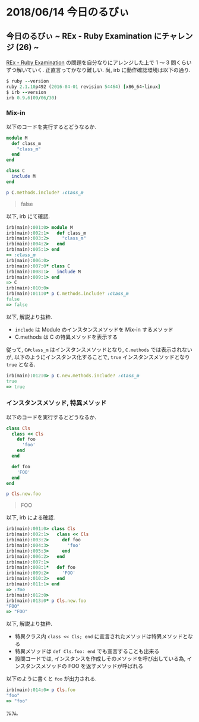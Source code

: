 # 2018/06/14 今日のるびぃ

## 今日のるびぃ ~ REx - Ruby Examination にチャレンジ (26) ~

[REx - Ruby Examination](https://rex.libertyfish.co.jp/) の問題を自分なりにアレンジした上で 1 〜 3 問くらいずつ解いていく. 正直言ってかなり難しい. 尚, irb に動作確認環境は以下の通り.

```ruby
$ ruby --version
ruby 2.1.10p492 (2016-04-01 revision 54464) [x86_64-linux]
$ irb --version
irb 0.9.6(09/06/30)
```

### Mix-in

以下のコードを実行するとどうなるか.

```ruby
module M
  def class_m
    "class_m"
  end
end

class C
  include M
end

p C.methods.include? :class_m
```

> false

以下, irb にて確認.

```ruby
irb(main):001:0> module M
irb(main):002:1>   def class_m
irb(main):003:2>     "class_m"
irb(main):004:2>   end
irb(main):005:1> end
=> :class_m
irb(main):006:0> 
irb(main):007:0* class C
irb(main):008:1>   include M
irb(main):009:1> end
=> C
irb(main):010:0> 
irb(main):011:0* p C.methods.include? :class_m
false
=> false
```

以下, 解説より抜粋.

* `include` は Module のインスタンスメソッドを Mix-in するメソッド
* C.methods は C の特異メソッドを表示する

従って, `C#class_m` はインスタンスメソッドとなり, `C.methods` では表示されないが, 以下のようにインスタンス化することで, `true` インスタンスメソッドとなり `true` となる.

```ruby
irb(main):012:0> p C.new.methods.include? :class_m
true
=> true
```

### インスタンスメソッド, 特異メソッド

以下のコードを実行するとどうなるか.

```ruby
class Cls
  class << Cls
    def foo
      'foo'
    end
  end

  def foo
    'FOO'
  end
end

p Cls.new.foo
```

> FOO

以下, irb による確認.

```ruby
irb(main):001:0> class Cls
irb(main):002:1>   class << Cls
irb(main):003:2>     def foo
irb(main):004:3>       'foo'
irb(main):005:3>     end
irb(main):006:2>   end
irb(main):007:1> 
irb(main):008:1*   def foo
irb(main):009:2>     'FOO'
irb(main):010:2>   end
irb(main):011:1> end
=> :foo
irb(main):012:0> 
irb(main):013:0* p Cls.new.foo
"FOO"
=> "FOO"
```

以下, 解説より抜粋.

* 特異クラス内 `class << Cls; end` に宣言されたメソッドは特異メソッドとなる
* 特異メソッドは `def Cls.foo: end` でも宣言することも出来る
* 設問コードでは, インスタンスを作成しそのメソッドを呼び出している為, インスタンスメソッドの FOO を返すメソッドが呼ばれる

以下のように書くと `foo` が出力される.

```ruby
irb(main):014:0> p Cls.foo
"foo"
=> "foo"
```

ﾌﾑﾌﾑ.
